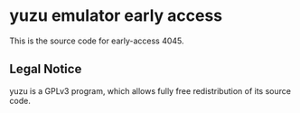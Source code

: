 yuzu emulator early access
=============

This is the source code for early-access 4045.

## Legal Notice

yuzu is a GPLv3 program, which allows fully free redistribution of its source code.